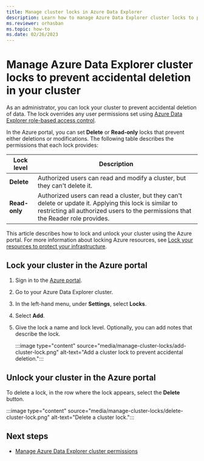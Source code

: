 ```yaml
---
title: Manage cluster locks in Azure Data Explorer
description: Learn how to manage Azure Data Explorer cluster locks to prevent accidental deletion of data using the Azure portal.
ms.reviewer: orhasban
ms.topic: how-to
ms.date: 02/26/2023
---
```


# Manage Azure Data Explorer cluster locks to prevent accidental deletion in your cluster

As an administrator, you can lock your cluster to prevent accidental deletion of data. The lock overrides any user permissions set using [Azure Data Explorer role-based access control](kusto/management/access-control/role-based-access-control.md).

In the Azure portal, you can set **Delete** or **Read-only** locks that prevent either deletions or modifications. The following table describes the permissions that each lock provides:

| Lock level | Description |
| --- | --- |
| **Delete** | Authorized users can read and modify a cluster, but they can't delete it. |
| **Read-only** | Authorized users can read a cluster, but they can't delete or update it. Applying this lock is similar to restricting all authorized users to the permissions that the Reader role provides. |

This article describes how to lock and unlock your cluster using the Azure portal. For more information about locking Azure resources, see [Lock your resources to protect your infrastructure](/azure/azure-resource-manager/management/lock-resources?tabs=json).

## Lock your cluster in the Azure portal

1. Sign in to the [Azure portal](https://portal.azure.com/).

1. Go to your Azure Data Explorer cluster.
1. In the left-hand menu, under **Settings**, select **Locks**.
1. Select **Add**.
1. Give the lock a name and lock level. Optionally, you can add notes that describe the lock.

    :::image type="content" source="media/manage-cluster-locks/add-cluster-lock.png" alt-text="Add a cluster lock to prevent accidental deletion.":::

## Unlock your cluster in the Azure portal

To delete a lock, in the row where the lock appears, select the **Delete** button.

:::image type="content" source="media/manage-cluster-locks/delete-cluster-lock.png" alt-text="Delete a cluster lock.":::

## Next steps

- [Manage Azure Data Explorer cluster permissions](manage-cluster-permissions.md)
